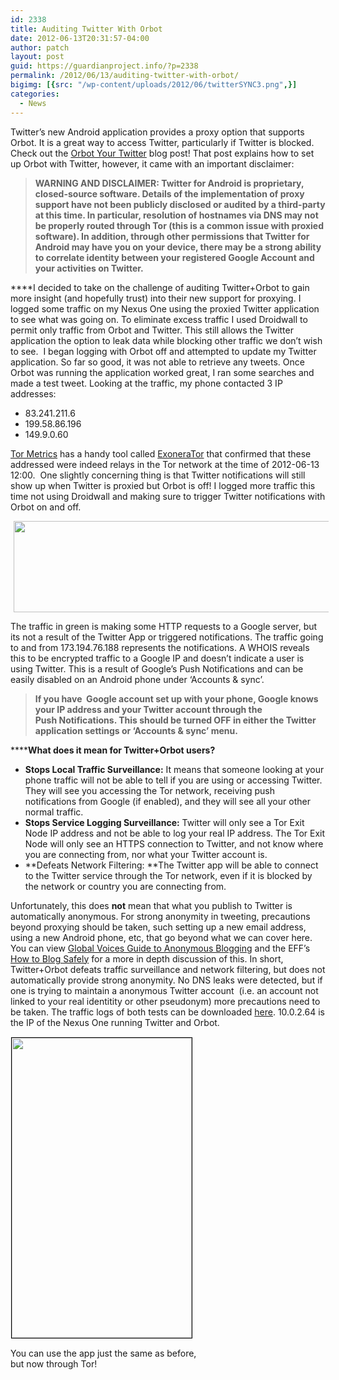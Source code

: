 ```yaml
---
id: 2338
title: Auditing Twitter With Orbot
date: 2012-06-13T20:31:57-04:00
author: patch
layout: post
guid: https://guardianproject.info/?p=2338
permalink: /2012/06/13/auditing-twitter-with-orbot/
bigimg: [{src: "/wp-content/uploads/2012/06/twitterSYNC3.png",}]
categories:
  - News
---
```

Twitter’s new Android application provides a proxy option that supports Orbot. It is a great way to access Twitter, particularly if Twitter is blocked. Check out the [Orbot Your Twitter](https://guardianproject.info/2012/05/02/orbot-your-twitter/) blog post! That post explains how to set up Orbot with Twitter, however, it came with an important disclaimer:

> **WARNING AND DISCLAIMER: Twitter for Android is proprietary, closed-source software. Details of the implementation of proxy support have not been publicly disclosed or audited by a third-party at this time. In particular, resolution of hostnames via DNS may not be properly routed through Tor (this is a common issue with proxied software). In addition, through other permissions that Twitter for Android may have you on your device, there may be a strong ability to correlate identity between your registered Google Account and your activities on Twitter.**

****I decided to take on the challenge of auditing Twitter+Orbot to gain more insight (and hopefully trust) into their new support for proxying. I logged some traffic on my Nexus One using the proxied Twitter application to see what was going on. To eliminate excess traffic I used Droidwall to permit only traffic from Orbot and Twitter. This still allows the Twitter application the option to leak data while blocking other traffic we don’t wish to see.  I began logging with Orbot off and attempted to update my Twitter application. So far so good, it was not able to retrieve any tweets. Once Orbot was running the application worked great, I ran some searches and made a test tweet. Looking at the traffic, my phone contacted 3 IP addresses:

  * 83.241.211.6
  * 199.58.86.196
  * 149.9.0.60

[Tor Metrics](https://metrics.torproject.org/) has a handy tool called [ExoneraTor](https://metrics.torproject.org/exonerator.html) that confirmed that these addressed were indeed relays in the Tor network at the time of 2012-06-13 12:00.  One slightly concerning thing is that Twitter notifications will still show up when Twitter is proxied but Orbot is off! I logged more traffic this time not using Droidwall and making sure to trigger Twitter notifications with Orbot on and off.

<p style="text-align: center;">
  <a href="https://guardianproject.info/wp-content/uploads/2012/06/twitterSYNC3.png"><img class="size-full wp-image-2345 aligncenter" style="margin-right: 5px; margin-left: 5px; border-style: initial; border-color: initial; border-image: initial; border-width: 0px;" title="twitterSYNC" src="https://guardianproject.info/wp-content/uploads/2012/06/twitterSYNC3.png" alt="" width="583" height="146" srcset="https://guardianproject.info/wp-content/uploads/2012/06/twitterSYNC3.png 583w, https://guardianproject.info/wp-content/uploads/2012/06/twitterSYNC3-300x75.png 300w" sizes="(max-width: 583px) 100vw, 583px" /></a>
</p>

The traffic in green is making some HTTP requests to a Google server, but its not a result of the Twitter App or triggered notifications. The traffic going to and from 173.194.76.188 represents the notifications. A WHOIS reveals this to be encrypted traffic to a Google IP and doesn’t indicate a user is using Twitter. This is a result of Google’s Push Notifications and can be easily disabled on an Android phone under ‘Accounts & sync’.

> **If you have  Google account set up with your phone, Google knows your IP address and your Twitter account through the Push Notifications. This should be turned OFF in either the Twitter application settings or ‘Accounts & sync’ menu.**

******What does it mean for Twitter+Orbot users?**

  * **Stops Local Traffic Surveillance:** It means that someone looking at your phone traffic will not be able to tell if you are using or accessing Twitter. They will see you accessing the Tor network, receiving push notifications from Google (if enabled), and they will see all your other normal traffic.
  * **Stops Service Logging Surveillance:** Twitter will only see a Tor Exit Node IP address and not be able to log your real IP address. The Tor Exit Node will only see an HTTPS connection to Twitter, and not know where you are connecting from, nor what your Twitter account is.
  * **Defeats Network Filtering: **The Twitter app will be able to connect to the Twitter service through the Tor network, even if it is blocked by the network or country you are connecting from.

Unfortunately, this does **not** mean that what you publish to Twitter is automatically anonymous. For strong anonymity in tweeting, precautions beyond proxying should be taken, such setting up a new email address, using a new Android phone, etc, that go beyond what we can cover here. You can view [Global Voices Guide to Anonymous Blogging](http://advocacy.globalvoicesonline.org/projects/guide/) and the EFF’s [How to Blog Safely](https://www.eff.org/wp/blog-safely) for a more in depth discussion of this. In short, Twitter+Orbot defeats traffic surveillance and network filtering, but does not automatically provide strong anonymity. No DNS leaks were detected, but if one is trying to maintain a anonymous Twitter account  (i.e. an account not linked to your real identitity or other pseudonym) more precautions need to be taken. The traffic logs of both tests can be downloaded [here](https://guardianproject.info/wp-content/uploads/2012/06/twittertraffic.zip). 10.0.2.64 is the IP of the Nexus One running Twitter and Orbot.

<div id="attachment_2054" style="width: 298px" class="wp-caption aligncenter">
  <a href="https://guardianproject.info/wp-content/uploads/2012/05/device-2012-05-02-170011.png"><img aria-describedby="caption-attachment-2054" class=" wp-image-2054  " style="border-image: initial; border-width: 1px; border-color: black; border-style: solid; margin: 1px;" title="Tweet Freely!" src="https://guardianproject.info/wp-content/uploads/2012/05/device-2012-05-02-170011.png" alt="" width="288" height="480" srcset="https://guardianproject.info/wp-content/uploads/2012/05/device-2012-05-02-170011.png 480w, https://guardianproject.info/wp-content/uploads/2012/05/device-2012-05-02-170011-180x300.png 180w" sizes="(max-width: 288px) 100vw, 288px" /></a>
  
  <p id="caption-attachment-2054" class="wp-caption-text">
    You can use the app just the same as before, but now through Tor!
  </p>
</div>